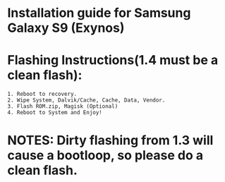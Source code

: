 # Installation guide for Samsung Galaxy S9 (Exynos)

# Flashing Instructions(1.4 must be a clean flash):
    1. Reboot to recovery.
    2. Wipe System, Dalvik/Cache, Cache, Data, Vendor.
    3. Flash ROM.zip, Magisk (Optional)
    4. Reboot to System and Enjoy!

# NOTES: Dirty flashing from 1.3 will cause a bootloop, so please do a clean flash.